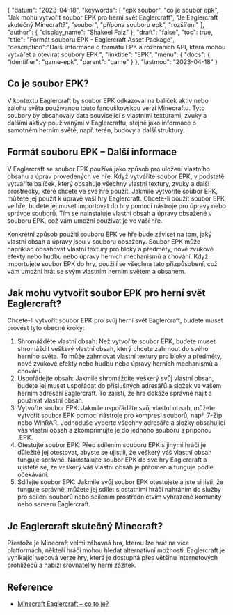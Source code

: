 {
"datum": "2023-04-18",
  "keywords": [
"epk soubor",
"co je soubor epk",
"Jak mohu vytvořit soubor EPK pro herní svět Eaglercraft",
"Je Eaglercraft skutečný Minecraft?",
"soubor",
"přípona souboru epk",
"rozšíření"
],
  "author": {
"display_name": "Shakeel Faiz"
},
"draft": "false",
"toc": true,
"title": "Formát souboru EPK - Eaglercraft Asset Package",
  "description":"Další informace o formátu EPK a rozhraních API, která mohou vytvářet a otevírat soubory EPK.",
  "linktitle": "EPK",
  "menu": {
    "docs": {
      "identifier": "game-epk",
      "parent": "game"
}
},
"lastmod": "2023-04-18"
}

## Co je soubor EPK?

V kontextu Eaglercraft by soubor EPK odkazoval na balíček aktiv nebo zálohu světa používanou touto fanouškovskou verzí Minecraftu. Tyto soubory by obsahovaly data související s vlastními texturami, zvuky a dalšími aktivy používanými v Eaglercraftu, stejně jako informace o samotném herním světě, např. terén, budovy a další struktury.

## Formát souboru EPK – Další informace

V Eaglercraft se soubor EPK používá jako způsob pro uložení vlastního obsahu a úprav provedených ve hře. Když vytváříte soubor EPK, v podstatě vytváříte balíček, který obsahuje všechny vlastní textury, zvuky a další prostředky, které chcete ve své hře použít. Jakmile vytvoříte soubor EPK, můžete jej použít k úpravě vaší hry Eaglercraft. Chcete-li použít soubor EPK ve hře, budete jej muset importovat do hry pomocí nástroje pro úpravy nebo správce souborů. Tím se nainstaluje vlastní obsah a úpravy obsažené v souboru EPK, což vám umožní používat je ve vaší hře.

Konkrétní způsob použití souboru EPK ve hře bude záviset na tom, jaký vlastní obsah a úpravy jsou v souboru obsaženy. Soubor EPK může například obsahovat vlastní textury pro bloky a předměty, nové zvukové efekty nebo hudbu nebo úpravy herních mechanismů a chování. Když importujete soubor EPK do hry, použijí se všechna tato přizpůsobení, což vám umožní hrát se svým vlastním herním světem a obsahem.

## Jak mohu vytvořit soubor EPK pro herní svět Eaglercraft?

Chcete-li vytvořit soubor EPK pro svůj herní svět Eaglercraft, budete muset provést tyto obecné kroky:

1. Shromážděte vlastní obsah: Než vytvoříte soubor EPK, budete muset shromáždit veškerý vlastní obsah, který chcete zahrnout do svého herního světa. To může zahrnovat vlastní textury pro bloky a předměty, nové zvukové efekty nebo hudbu nebo úpravy herních mechanismů a chování.
2. Uspořádejte obsah: Jakmile shromáždíte veškerý svůj vlastní obsah, budete jej muset uspořádat do příslušných adresářů a složek ve vašem herním adresáři Eaglercraft. To zajistí, že hra dokáže správně najít a používat vlastní obsah.
3. Vytvořte soubor EPK: Jakmile uspořádáte svůj vlastní obsah, můžete vytvořit soubor EPK pomocí nástroje pro kompresi souborů, např. 7-Zip nebo WinRAR. Jednoduše vyberte všechny adresáře a složky obsahující váš vlastní obsah a zkomprimujte je do jednoho souboru s příponou .EPK.
4. Otestujte soubor EPK: Před sdílením souboru EPK s jinými hráči je důležité jej otestovat, abyste se ujistili, že veškerý váš vlastní obsah funguje správně. Nainstalujte soubor EPK do své hry Eaglercraft a ujistěte se, že veškerý váš vlastní obsah je přítomen a funguje podle očekávání.
5. Sdílejte soubor EPK: Jakmile svůj soubor EPK otestujete a jste si jisti, že funguje správně, můžete jej sdílet s ostatními hráči nahráním do služby pro sdílení souborů nebo sdílením prostřednictvím vyhrazené komunity nebo serveru Eaglercraft.

## Je Eaglercraft skutečný Minecraft?

Přestože je Minecraft velmi zábavná hra, kterou lze hrát na více platformách, někteří hráči mohou hledat alternativní možnosti. Eaglercraft je vynikající webová verze hry, která je dostupná přes většinu internetových prohlížečů a nabízí srovnatelný herní zážitek.

## Reference
* [Minecraft Eaglercraft – co to je?](https://apexminecrafthosting.com/eaglercraft-minecraft/)

